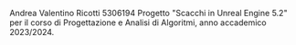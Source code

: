 Andrea Valentino Ricotti 5306194 Progetto "Scacchi in Unreal Engine 5.2" per il corso di Progettazione e Analisi di Algoritmi, anno accademico 2023/2024.
